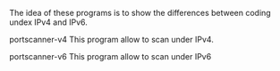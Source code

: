 The idea of these programs is to show the differences between coding undex IPv4 and IPv6.

portscanner-v4
This program allow to scan under IPv4.

portscanner-v6
This program allow to scan under IPv6
